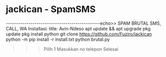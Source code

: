 # jackican - SpamSMS
----------------------------------------------echo>>
SPAM BRUTAL SMS, CALL, WA
Installasi:
title: Avin-Ndeso
apt update && apt upgrade
pkg update
pkg install python
git clone https://github.com/Fuziro/jackican
python -m pip install -r install.txt
python brutal.py

>>> Pilih 1
>>> Masukkan no telepon
>>> Selesai
</code></pre>
